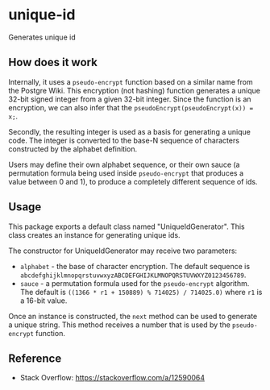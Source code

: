 # unique-id
Generates unique id

## How does it work

Internally, it uses a `pseudo-encrypt` function based on a similar name from the Postgre Wiki. This encryption (not hashing) function generates a unique 32-bit signed integer from a given 32-bit integer. Since the function is an encryption, we can also infer that the `pseudoEncrypt(pseudoEncrypt(x)) = x;`.

Secondly, the resulting integer is used as a basis for generating a unique code. The integer is converted to the base-N sequence of characters constructed by the alphabet definition.

Users may define their own alphabet sequence, or their own sauce (a permutation formula being used inside `pseudo-encrypt` that produces a value between 0 and 1), to produce a completely different sequence of ids.

## Usage

This package exports a default class named "UniqueIdGenerator". This class creates an instance for generating unique ids.

The constructor for UniqueIdGenerator may receive two parameters:
- `alphabet` - the base of character encryption. The default sequence is `abcdefghijklmnopqrstuvwxyzABCDEFGHIJKLMNOPQRSTUVWXYZ0123456789`.
- `sauce` - a permutation formula used for the `pseudo-encrypt` algorithm. The default is 
`((1366 * r1 + 150889) % 714025) / 714025.0)` where `r1` is a 16-bit value.

Once an instance is constructed, the `next` method can be used to generate a unique string. This method receives a number that is used by the `pseudo-encrypt` function.

## Reference

- Stack Overflow: https://stackoverflow.com/a/12590064